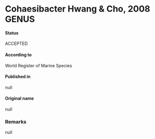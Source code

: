 # Cohaesibacter Hwang & Cho, 2008 GENUS

#### Status
ACCEPTED

#### According to
World Register of Marine Species

#### Published in
null

#### Original name
null

### Remarks
null
